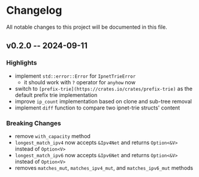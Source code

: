 # Changelog

All notable changes to this project will be documented in this file.

## v0.2.0 -- 2024-09-11

### Highlights

* implement `std::error::Error` for `IpnetTrieError`
    * it should work with `?` operator for `anyhow` now
* switch to `[prefix-trie](https://crates.io/crates/prefix-trie)` as the default prefix trie implementation
* improve `ip_count` implementation based on clone and sub-tree removal
* implement `diff` function to compare two ipnet-trie structs' content

### Breaking Changes

* remove `with_capacity` method
* `longest_match_ipv4` now accepts `&Ipv4Net` and returns `Option<&V>` instead of `Option<V>`
* `longest_match_ipv6` now accepts `&Ipv6Net` and returns `Option<&V>` instead of `Option<V>`
* removes `matches_mut`, `matches_ipv4_mut`, and `matches_ipv6_mut` methods
